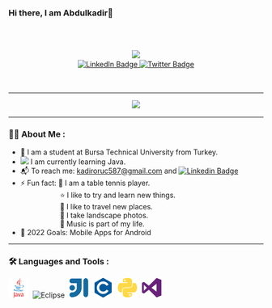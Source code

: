### Hi there, I am Abdulkadir👋

<br><br>



<div id="header" align="center">
  <img src="https://media.giphy.com/media/lnaoFgGrDHnivdu5Bc/giphy.gif" width="200"/>
</div>




<div id="badges"  align="center">
  <a href="https://www.linkedin.com/in/abdulkadir-oru%C3%A7-6aaa03223/">
    <img src="https://img.shields.io/badge/LinkedIn-black?style=for-the-badge&logo=linkedin&logoColor=white" alt="LinkedIn Badge"/>

  <a href="https://twitter.com/Kadir_587?t=WwHrDKuT-zgtyq2T90LTQw&s=09">
    <img src="https://img.shields.io/badge/Twitter-black?style=for-the-badge&logo=twitter&logoColor=white" alt="Twitter Badge"/>
  </a>
</div>
  <br><br>
  
---
  <div align="center">
  <img src="https://media.giphy.com/media/jdPMeyv9rn0hZHh8n9/giphy.gif" width="450"/>
  </div>

---

### :man_technologist: About Me :
 
  - :school: I am a student at Bursa Technical University from Turkey. 
  - <img src="https://media.giphy.com/media/WFZvB7VIXBgiz3oDXE/giphy.gif" width="20">  I am currently learning Java.
  - 📬 To reach me: kadiroruc587@gmail.com and  [![Linkedin Badge](https://img.shields.io/badge/-LINKEDIN-black?style=flat&logo=Linkedin&logoColor=white)](https://www.linkedin.com/in/abdulkadir-oru%C3%A7-6aaa03223/)
  - ⚡ Fun fact: 🏓 I am a table tennis player. <br>
  &emsp;&emsp;&emsp;&emsp;&emsp;&nbsp;&nbsp;⭐ I like to try and learn new things. <br>
  &emsp;&emsp;&emsp;&emsp;&emsp;&nbsp;&nbsp;🌆 I like to travel new places. <br>
  &emsp;&emsp;&emsp;&emsp;&emsp;&nbsp;&nbsp;🌄 I take landscape photos. <br>
  &emsp;&emsp;&emsp;&emsp;&emsp;&nbsp;&nbsp;🎵 Music is part of my life. <br>
  - 📱 2022 Goals: Mobile Apps for Android
  

---

### :hammer_and_wrench: Languages and Tools :
  <div>
  <img src="https://github.com/devicons/devicon/blob/master/icons/java/java-original-wordmark.svg" title="Java" alt="Java" width="40" height="40"/>&nbsp;
  <img src="https://cdn.cdnlogo.com/logos/e/57/eclipse.svg" title="Eclipse" alt="Eclipse" width="40" height="40"/>&nbsp;
  <img src="https://github.com/devicons/devicon/blob/master/icons/intellij/intellij-plain.svg" title="Intellij Idea" alt="Intellij Idea" width="40" height="40"/>&nbsp;
  <img src="https://github.com/devicons/devicon/blob/master/icons/c/c-plain.svg" title="C" alt="C" width="40" height="40"/>&nbsp;
  <img src="https://github.com/devicons/devicon/blob/master/icons/python/python-plain.svg" title="Python" alt="Python" width="40" height="40"/>&nbsp;
  <img src="https://github.com/devicons/devicon/blob/master/icons/visualstudio/visualstudio-plain.svg" title="VS Code" alt="VS Code" width="40" height="40"/>&nbsp;

    
    
  
</div>
